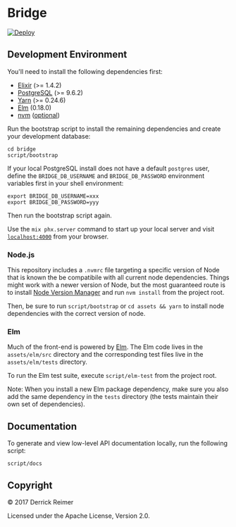 # Bridge

[![Deploy](https://www.herokucdn.com/deploy/button.svg)](https://heroku.com/deploy?template=https://github.com/djreimer/bridge/tree/master)

## Development Environment

You'll need to install the following dependencies first:

- [Elixir](https://elixir-lang.org/install.html) (>= 1.4.2)
- [PostgreSQL](https://postgresapp.com/) (>= 9.6.2)
- [Yarn](https://yarnpkg.com/en/docs/install) (>= 0.24.6)
- [Elm](https://guide.elm-lang.org/install.html) (0.18.0)
- [nvm](https://github.com/creationix/nvm) ([optional](#node-js))

Run the bootstrap script to install the remaining dependencies and create your
development database:

```
cd bridge
script/bootstrap
```

If your local PostgreSQL install does not have a default `postgres` user,
define the `BRIDGE_DB_USERNAME` and `BRIDGE_DB_PASSWORD` environment variables
first in your shell environment:

```
export BRIDGE_DB_USERNAME=xxx
export BRIDGE_DB_PASSWORD=yyy
```

Then run the bootstrap script again.

Use the `mix phx.server` command to start up your local server and visit
[`localhost:4000`](http://localhost:4000) from your browser.

### Node.js

This repository includes a `.nvmrc` file targeting a specific version of Node
that is known the be compatibile with all current node dependencies. Things might work
with a newer version of Node, but the most guaranteed route is to install 
[Node Version Manager](https://github.com/creationix/nvm) and run `nvm install` from
the project root.

Then, be sure to run `script/bootstrap` or `cd assets && yarn` to install node dependencies
with the correct version of node.

### Elm

Much of the front-end is powered by [Elm](http://elm-lang.org/). 
The Elm code lives in the `assets/elm/src` directory and the corresponding test files
live in the `assets/elm/tests` directory.

To run the Elm test suite, execute `script/elm-test` from the project root.

Note: When you install a new Elm package dependency, make sure you also add the same
dependency in the `tests` directory (the tests maintain their own set of dependencies).

## Documentation

To generate and view low-level API documentation locally, run the following script:

```
script/docs
```

## Copyright

&copy; 2017 Derrick Reimer

Licensed under the Apache License, Version 2.0.
